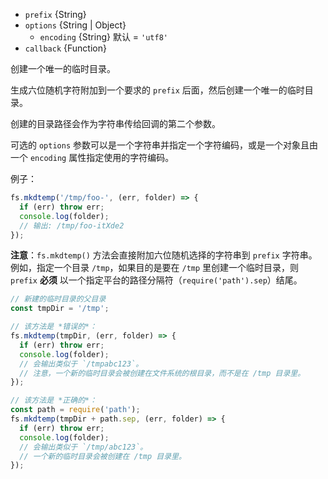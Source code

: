 <!-- YAML
added: v5.10.0
-->

* `prefix` {String}
* `options` {String | Object}
  * `encoding` {String} 默认 = `'utf8'`
* `callback` {Function}

创建一个唯一的临时目录。

生成六位随机字符附加到一个要求的 `prefix` 后面，然后创建一个唯一的临时目录。

创建的目录路径会作为字符串传给回调的第二个参数。

可选的 `options` 参数可以是一个字符串并指定一个字符编码，或是一个对象且由一个 `encoding` 属性指定使用的字符编码。

例子：

```js
fs.mkdtemp('/tmp/foo-', (err, folder) => {
  if (err) throw err;
  console.log(folder);
  // 输出: /tmp/foo-itXde2
});
```

**注意**：`fs.mkdtemp()` 方法会直接附加六位随机选择的字符串到 `prefix` 字符串。
例如，指定一个目录 `/tmp`，如果目的是要在 `/tmp` 里创建一个临时目录，则 `prefix` **必须** 以一个指定平台的路径分隔符（`require('path').sep`）结尾。

```js
// 新建的临时目录的父目录
const tmpDir = '/tmp';

// 该方法是 *错误的*：
fs.mkdtemp(tmpDir, (err, folder) => {
  if (err) throw err;
  console.log(folder);
  // 会输出类似于 `/tmpabc123`。
  // 注意，一个新的临时目录会被创建在文件系统的根目录，而不是在 /tmp 目录里。
});

// 该方法是 *正确的*：
const path = require('path');
fs.mkdtemp(tmpDir + path.sep, (err, folder) => {
  if (err) throw err;
  console.log(folder);
  // 会输出类似于 `/tmp/abc123`。
  // 一个新的临时目录会被创建在 /tmp 目录里。
});
```


